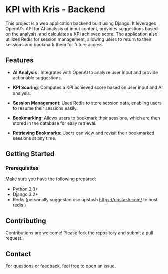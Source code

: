 # KPI with Kris - Backend

This project is a web application backend built using Django. It leverages OpenAI's API for AI analysis of input content, provides suggestions based on the analysis, and calculates a KPI achieved score. The application also utilizes Redis for session management, allowing users to return to their sessions and bookmark them for future access.

## Features

- **AI Analysis** : Integrates with OpenAI to analyze user input and provide actionable suggestions.

- **KPI Scoring**: Computes a KPI achieved score based on user input and AI analysis.

- **Session Management**: Uses Redis to store session data, enabling users to resume their sessions easily.

- **Bookmarking**: Allows users to bookmark their sessions, which are then stored in the database for easy retrieval.

- **Retrieving Bookmarks**: Users can view and revisit their bookmarked sessions at any time.

## Getting Started

### Prerequisites

Make sure you have the following prepared:

- Python 3.8+
- Django 3.2+
- Redis (personally suggested use upstash https://upstash.com/ to host redis )

## Contributing

Contributions are welcome! Please fork the repository and submit a pull request.

## Contact

For questions or feedback, feel free to open an issue.
